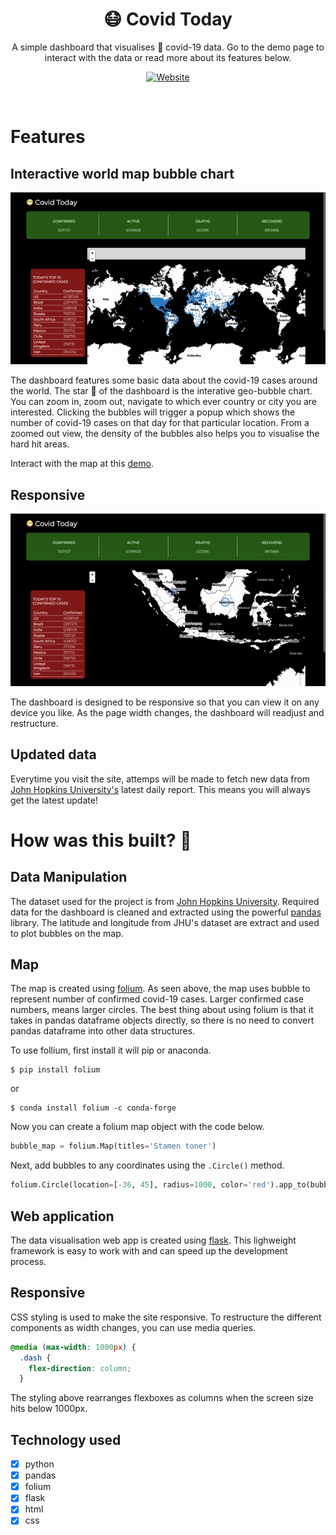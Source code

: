 <div align="center">
    <h1>😷 Covid Today</h1>
    <p>A simple dashboard that visualises 🦠 covid-19 data. Go to the demo page to interact with the data or read more about its features below.</p>

[![Website](https://img.shields.io/website?down_color=red&down_message=offline&label=Demo&style=for-the-badge&up_color=b&up_message=online&url=https%3A%2F%2Fh0ngm3i.pythonanywhere.com)](http://h0ngm3i.pythonanywhere.com/)

</div>
<br/>

# Features

## Interactive world map bubble chart
![map](https://github.com/hongmei-codes/covid_today/blob/master/demo/map.gif)

The dashboard features some basic data about the covid-19 cases around the world. The star 🌟 of the dashboard is the interative geo-bubble chart. You can zoom in, zoom out, navigate to which ever country or city you are interested. Clicking the bubbles will trigger a popup which shows the number of covid-19 cases on that day for that particular location. From a zoomed out view, the density of the bubbles also helps you to visualise the hard hit areas.

Interact with the map at this [demo](http://h0ngm3i.pythonanywhere.com/).

## Responsive
![responsive](https://github.com/hongmei-codes/covid_today/blob/master/demo/responsive.gif)

The dashboard is designed to be responsive so that you can view it on any device you like. As the page width changes, the dashboard will readjust and restructure.

## Updated data
Everytime you visit the site, attemps will be made to fetch new data from [John Hopkins University's](https://github.com/CSSEGISandData/COVID-19) latest daily report. This means you will always get the latest update!


# How was this built? 🤔
## Data Manipulation
The dataset used for the project is from [John Hopkins University](https://github.com/CSSEGISandData/COVID-19). Required data for the dashboard is cleaned and extracted using the powerful [pandas](https://github.com/pandas-dev/pandas) library. The latitude and longitude from JHU's dataset are extract and used to plot bubbles on the map.

## Map
The map is created using [folium](https://github.com/python-visualization/folium). As seen above, the map uses bubble to represent number of confirmed covid-19 cases. Larger confirmed case numbers, means larger circles. The best thing about using folium is that it takes in pandas dataframe objects directly, so there is no need to convert pandas dataframe into other data structures.

To use follium, first install it will pip or anaconda. 
```console
$ pip install folium
```
or
```console
$ conda install folium -c conda-forge
```

Now you can create a folium map object with the code below.
```python
bubble_map = folium.Map(titles='Stamen toner')
```

Next, add bubbles to any coordinates using the   `.Circle()`  method.
```python
folium.Circle(location=[-36, 45], radius=1000, color='red').app_to(bubble_map)
```

## Web application
The data visualisation web app is created using [flask](https://github.com/pallets/flask). This lighweight framework is easy to work with and can speed up the development process.

## Responsive
CSS styling is used to make the site responsive. To restructure the different components as width changes, you can use media queries.
```css
@media (max-width: 1000px) {
  .dash {
    flex-direction: column;
  }
```
The styling above rearranges flexboxes as columns when the screen size hits below 1000px. 

## Technology used
- [X] python
- [X] pandas
- [X] folium
- [X] flask
- [X] html
- [X] css